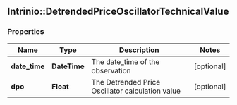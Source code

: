 ## Intrinio::DetrendedPriceOscillatorTechnicalValue

### Properties
Name | Type | Description | Notes
------------ | ------------- | ------------- | -------------
**date_time** | **DateTime** | The date_time of the observation | [optional] 
**dpo** | **Float** | The Detrended Price Oscillator calculation value | [optional] 



